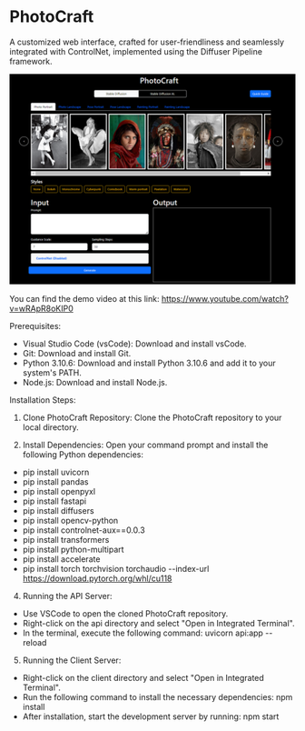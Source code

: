 # PhotoCraft

A customized web interface, crafted for user-friendliness and seamlessly integrated with ControlNet, implemented using the Diffuser Pipeline framework.

![](webUI.png)

You can find the demo video at this link: https://www.youtube.com/watch?v=wRApR8oKIP0

Prerequisites:
- Visual Studio Code (vsCode): Download and install vsCode.
- Git: Download and install Git.
- Python 3.10.6: Download and install Python 3.10.6 and add it to your system's PATH.
- Node.js: Download and install Node.js.

Installation Steps:
1.	Clone PhotoCraft Repository: Clone the PhotoCraft repository to your local directory.

2.	Install Dependencies: Open your command prompt and install the following Python dependencies: 
- pip install uvicorn
- pip install pandas
- pip install openpyxl
- pip install fastapi
- pip install diffusers
- pip install opencv-python
- pip install controlnet-aux==0.0.3
- pip install transformers
- pip install python-multipart
- pip install accelerate
- pip install torch torchvision torchaudio --index-url https://download.pytorch.org/whl/cu118

4.	Running the API Server: 
- Use VSCode to open the cloned PhotoCraft repository.
- Right-click on the api directory and select "Open in Integrated Terminal".
- In the terminal, execute the following command: uvicorn api:app --reload

5.	Running the Client Server:
- Right-click on the client directory and select "Open in Integrated Terminal".
- Run the following command to install the necessary dependencies: npm install
- After installation, start the development server by running: npm start


